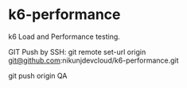 # k6-performance
k6 Load and Performance testing.

GIT Push by SSH:
git remote set-url origin git@github.com:nikunjdevcloud/k6-performance.git

git push origin QA

